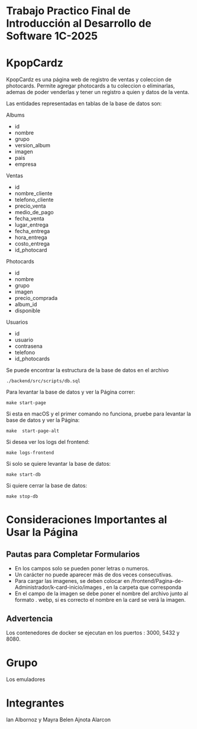 # Trabajo Practico Final de Introducción al Desarrollo de Software 1C-2025

# KpopCardz

KpopCardz es una página web de registro de ventas y coleccion de photocards. Permite agregar photocards a tu coleccion o eliminarlas, ademas de poder venderlas y tener un registro a quien y datos de la venta.

Las entidades representadas en tablas de la base de datos son:

Albums

- id
- nombre
- grupo
- version_album
- imagen
- pais
- empresa

Ventas

- id
- nombre_cliente
- telefono_cliente
- precio_venta
- medio_de_pago
- fecha_venta
- lugar_entrega
- fecha_entrega
- hora_entrega
- costo_entrega
- id_photocard

Photocards

- id
- nombre
- grupo
- imagen
- precio_comprada
- album_id
- disponible

Usuarios

- id
- usuario
- contrasena
- telefono
- id_photocards

Se puede encontrar la estructura de la base de datos en el archivo

```
./backend/src/scripts/db.sql
```

Para levantar la base de datos y ver la Página correr:

```
make start-page
```

Si esta en macOS y el primer comando no funciona, pruebe para levantar la base de datos y ver la Página:

```
make  start-page-alt
```

Si desea ver los logs del frontend:

```
make logs-frontend
```

Si solo se quiere levantar la base de datos:

```
make start-db
```

Si quiere cerrar la base de datos:

```
make stop-db
```

# Consideraciones Importantes al Usar la Página

## Pautas para Completar Formularios

- En los campos solo se pueden poner letras o numeros.
- Un carácter no puede aparecer más de dos veces consecutivas.
- Para cargar las imagenes, se deben colocar en /frontend/Pagina-de-Administrador/k-card-inicio/images , en la carpeta que corresponda
- En el campo de la imagen se debe poner el nombre del archivo junto al formato . webp, si es correcto el nombre en la card se verá la imagen.

## Advertencia

Los contenedores de docker se ejecutan en los puertos : 3000, 5432 y 8080.

# Grupo

Los emuladores

# Integrantes

Ian Albornoz y Mayra Belen Ajnota Alarcon
